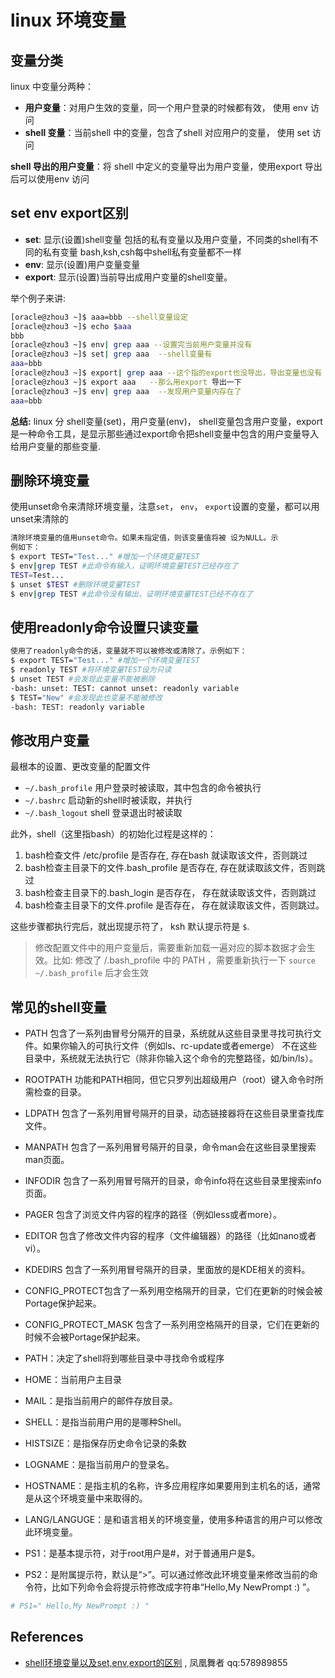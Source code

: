 # linux 环境变量

## 变量分类

linux 中变量分两种：

* **用户变量**：对用户生效的变量，同一个用户登录的时候都有效， 使用 env 访问
* **shell 变量**：当前shell 中的变量，包含了shell 对应用户的变量， 使用 set 访问

**shell 导出的用户变量**：将 shell 中定义的变量导出为用户变量，使用export 导出后可以使用env 访问

## set env export区别

* **set**: 显示\(设置\)shell变量 包括的私有变量以及用户变量，不同类的shell有不同的私有变量 bash,ksh,csh每中shell私有变量都不一样
* **env**: 显示\(设置\)用户变量变量
* **export**: 显示\(设置\)当前导出成用户变量的shell变量。

举个例子来讲:

```bash
[oracle@zhou3 ~]$ aaa=bbb --shell变量设定   
[oracle@zhou3 ~]$ echo $aaa    
bbb   
[oracle@zhou3 ~]$ env| grep aaa --设置完当前用户变量并没有   
[oracle@zhou3 ~]$ set| grep aaa  --shell变量有   
aaa=bbb   
[oracle@zhou3 ~]$ export| grep aaa --这个指的export也没导出，导出变量也没有   
[oracle@zhou3 ~]$ export aaa   --那么用export 导出一下   
[oracle@zhou3 ~]$ env| grep aaa  --发现用户变量内存在了   
aaa=bbb
```

**总结:** linux 分 shell变量\(set\)，用户变量\(env\)， shell变量包含用户变量，export是一种命令工具，是显示那些通过export命令把shell变量中包含的用户变量导入给用户变量的那些变量.

## 删除环境变量

使用unset命令来清除环境变量，注意`set`， `env`，  `export`设置的变量，都可以用unset来清除的

```bash
清除环境变量的值用unset命令。如果未指定值，则该变量值将被 设为NULL。示
例如下：  
$ export TEST="Test..." #增加一个环境变量TEST  
$ env|grep TEST #此命令有输入，证明环境变量TEST已经存在了  
TEST=Test...  
$ unset $TEST #删除环境变量TEST  
$ env|grep TEST #此命令没有输出，证明环境变量TEST已经不存在了
```

## 使用readonly命令设置只读变量

```bash
使用了readonly命令的话，变量就不可以被修改或清除了。示例如下：
$ export TEST="Test..." #增加一个环境变量TEST
$ readonly TEST #将环境变量TEST设为只读
$ unset TEST #会发现此变量不能被删除
-bash: unset: TEST: cannot unset: readonly variable
$ TEST="New" #会发现此也变量不能被修改
-bash: TEST: readonly variable
```

##  修改用户变量

最根本的设置、更改变量的配置文件

* `~/.bash_profile`  用户登录时被读取，其中包含的命令被执行
* `~/.bashrc`  启动新的shell时被读取，并执行
* `~/.bash_logout`  shell 登录退出时被读取

此外，shell（这里指bash）的初始化过程是这样的：

1. bash检查文件 /etc/profile 是否存在, 存在bash 就读取该文件，否则跳过
2. bash检查主目录下的文件.bash\_profile 是否存在, 存在就读取該文件，否则跳过
3. bash检查主目录下的.bash\_login 是否存在， 存在就读取该文件，否则跳过
4. bash检查主目录下的文件.profile 是否存在， 存在就读取该文件，否则跳过。

这些步骤都执行完后，就出现提示符了， ksh 默认提示符是 `$`.

> 修改配置文件中的用户变量后，需要重新加载一遍对应的脚本数据才会生效。比如: 修改了 /.bash\_profile 中的 PATH ，需要重新执行一下  `source ~/.bash_profile` 后才会生效

## 常见的shell变量

* PATH 包含了一系列由冒号分隔开的目录，系统就从这些目录里寻找可执行文件。如果你输入的可执行文件（例如ls、rc-update或者emerge） 不在这些目录中，系统就无法执行它（除非你输入这个命令的完整路径，如/bin/ls）。 
* ROOTPATH 功能和PATH相同，但它只罗列出超级用户（root）键入命令时所需检查的目录。
* LDPATH 包含了一系列用冒号隔开的目录，动态链接器将在这些目录里查找库文件。
* MANPATH 包含了一系列用冒号隔开的目录，命令man会在这些目录里搜索man页面。 
* INFODIR 包含了一系列用冒号隔开的目录，命令info将在这些目录里搜索info页面。 
* PAGER 包含了浏览文件内容的程序的路径（例如less或者more）。 
* EDITOR 包含了修改文件内容的程序（文件编辑器）的路径（比如nano或者vi）。 
* KDEDIRS 包含了一系列用冒号隔开的目录，里面放的是KDE相关的资料。
* CONFIG\_PROTECT包含了一系列用空格隔开的目录，它们在更新的时候会被Portage保护起来。
* CONFIG\_PROTECT\_MASK 包含了一系列用空格隔开的目录，它们在更新的时候不会被Portage保护起来。



* PATH：决定了shell将到哪些目录中寻找命令或程序
* HOME：当前用户主目录
* MAIL：是指当前用户的邮件存放目录。
* SHELL：是指当前用户用的是哪种Shell。
* HISTSIZE：是指保存历史命令记录的条数
* LOGNAME：是指当前用户的登录名。
* HOSTNAME：是指主机的名称，许多应用程序如果要用到主机名的话，通常是从这个环境变量中来取得的。
* LANG/LANGUGE：是和语言相关的环境变量，使用多种语言的用户可以修改此环境变量。
* PS1：是基本提示符，对于root用户是\#，对于普通用户是$。
* PS2：是附属提示符，默认是“&gt;”。可以通过修改此环境变量来修改当前的命令符，比如下列命令会将提示符修改成字符串“Hello,My NewPrompt :\) ”。

```bash
# PS1=" Hello,My NewPrompt :) "
```

## References

* [shell环境变量以及set,env,export的区别](https://blog.csdn.net/longxibendi/article/details/6125075?utm_medium=distribute.pc_relevant.none-task-blog-BlogCommendFromBaidu-1.control&depth_1-utm_source=distribute.pc_relevant.none-task-blog-BlogCommendFromBaidu-1.control) , 凤凰舞者 qq:578989855 

